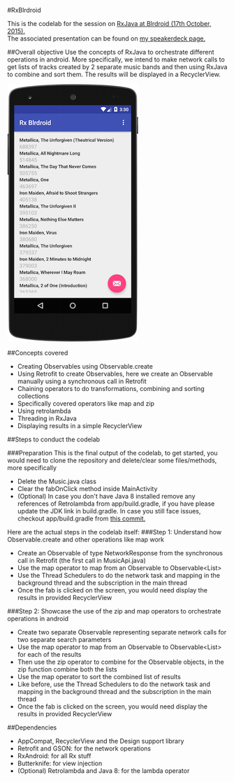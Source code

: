 #RxBlrdroid

This is the codelab for the session on [RxJava at Blrdroid (17th October, 2015).](http://www.meetup.com/blrdroid/events/225869107/)<br/>
The associated presentation can be found on [my speakerdeck page.](https://speakerdeck.com/soham/getting-started-with-rxjava)

##Overall objective
Use the concepts of RxJava to  orchestrate different operations in android. More specifically, we intend to make network calls to get lists of tracks created by 2 separate music bands and then using RxJava to combine and sort them. The results will be displayed in a RecyclerView.

![Sorted list of tracks by two bands](preview.png "The output")


##Concepts covered
- Creating Observables using Observable.create
- Using Retrofit to create Observables, here we create an Observable manually using a synchronous call in Retrofit
- Chaining operators to do transformations, combining and sorting collections
- Specifically covered operators like map and zip
- Using retrolambda
- Threading in RxJava
- Displaying results in a simple RecyclerView

##Steps to conduct the codelab

###Preparation
This is the final output of the codelab, to get started, you would need to clone the repository and delete/clear some files/methods, more specifically
- Delete the Music.java class
- Clear the fabOnClick method inside MainActivity
- (Optional) In case you don't have Java 8 installed remove any references of Retrolambda from app/build.gradle, if you have please update the JDK link in build.gradle. In case you still face issues, checkout app/build.gradle from [this commit.](https://github.com/triveous/rxblrdroid/commit/7c5c1e225f4d9f9a476f6dfb2f3409663ae48149)

Here are the actual steps in the codelab itself:
###Step 1: Understand how Observable.create and other operations like map work
- Create an Observable of type NetworkResponse from the synchronous call in Retrofit (the first call in MusicApi.java)
- Use the map operator to map from an Observable<NetworkResponse> to Observable<List<Result>>
- Use the Thread Schedulers to do the network task and mapping in the background thread and the subscription in the main thread
- Once the fab is clicked on the screen, you would need display the results in provided RecyclerView

###Step 2: Showcase the use of the zip and map operators to orchestrate operations in android
- Create two separate Observable<NetworkResponse> representing separate network calls for two separate search parameters
- Use the map operator to map from an Observable<NetworkResponse> to Observable<List<Result>> for each of the results
- Then use the zip operator to combine for the Observable<NetworkResponse> objects, in the zip function combine both the lists
- Use the map operator to sort the combined list of results
- Like before, use the Thread Schedulers to do the network task and mapping in the background thread and the subscription in the main thread
- Once the fab is clicked on the screen, you would need display the results in provided RecyclerView

##Dependencies
- AppCompat, RecyclerView and the Design support library
- Retrofit and GSON: for the network operations
- RxAndroid: for all Rx stuff
- Butterknife: for view injection
- (Optional) Retrolambda and Java 8: for the lambda operator

